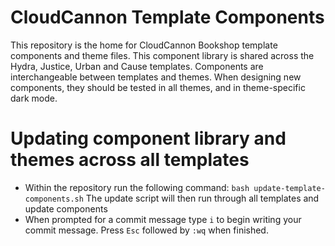 # CloudCannon Template Components
This repository is the home for CloudCannon Bookshop template components and theme files. This component library is shared across the Hydra, Justice, Urban and Cause templates. Components are interchangeable between templates and themes. When designing new components, they should be tested in all themes, and in theme-specific dark mode.

# Updating component library and themes across all templates
- Within the repository run the following command:
  `bash update-template-components.sh`
  The update script will then run through all templates and update components
- When prompted for a commit message type `i` to begin writing your commit message. Press `Esc` followed by `:wq` when finished.
